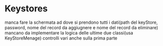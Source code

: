 # Keystores

manca fare la schermata ad dove si prendono tutti i dati(path del keyStore, password, nome del record da aggiugnere e nome del record da eliminare)
mancano da implementare la logica delle ultime due classi(usa KeyStoreMenage)
controlli vari anche sulla prima parte
